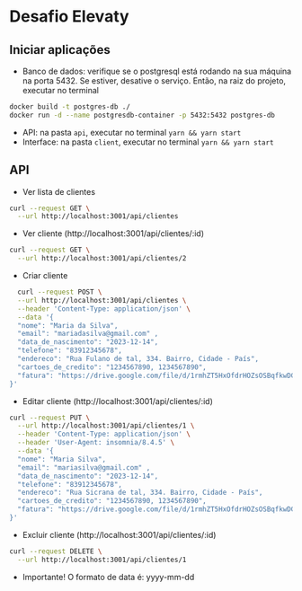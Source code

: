 # Desafio Elevaty

## Iniciar aplicações

- Banco de dados: verifique se o postgresql está rodando na sua máquina na porta 5432. Se estiver, desative o serviço. Então, na raiz do projeto, executar no terminal 
```bash
docker build -t postgres-db ./
docker run -d --name postgresdb-container -p 5432:5432 postgres-db
```

- API: na pasta `api`, executar no terminal `yarn && yarn start`
- Interface: na pasta `client`, executar no terminal `yarn && yarn start`

## API

- Ver lista de clientes
```bash
curl --request GET \
  --url http://localhost:3001/api/clientes
```

- Ver cliente (http://localhost:3001/api/clientes/:id)
```bash
curl --request GET \
  --url http://localhost:3001/api/clientes/2
```

- Criar cliente

```bash
  curl --request POST \
  --url http://localhost:3001/api/clientes \
  --header 'Content-Type: application/json' \
  --data '{
  "nome": "Maria da Silva",
  "email": "mariadasilva@gmail.com" ,
  "data_de_nascimento": "2023-12-14",
  "telefone": "83912345678",
  "endereco": "Rua Fulano de tal, 334. Bairro, Cidade - País",
  "cartoes_de_credito": "1234567890, 1234567890",
  "fatura": "https://drive.google.com/file/d/1rmhZT5HxOfdrHOZsOSBqfkwDCwNozcIA/view?usp=drive_link"
}'
```

- Editar cliente (http://localhost:3001/api/clientes/:id)
```bash
curl --request PUT \
  --url http://localhost:3001/api/clientes/1 \
  --header 'Content-Type: application/json' \
  --header 'User-Agent: insomnia/8.4.5' \
  --data '{
  "nome": "Maria Silva",
  "email": "mariasilva@gmail.com" ,
  "data_de_nascimento": "2023-12-14",
  "telefone": "83912345678",
  "endereco": "Rua Sicrana de tal, 334. Bairro, Cidade - País",
  "cartoes_de_credito": "1234567890, 1234567890",
  "fatura": "https://drive.google.com/file/d/1rmhZT5HxOfdrHOZsOSBqfkwDCwNozcIA/view?usp=drive_link"
}'
```
- Excluir cliente (http://localhost:3001/api/clientes/:id)
```bash
curl --request DELETE \
  --url http://localhost:3001/api/clientes/1
```

- Importante! O formato de data é: yyyy-mm-dd